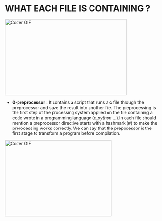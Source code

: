 # WHAT EACH FILE IS CONTAINING ?

<img alt="Coder GIF" height=250 width=400 src="https://media.giphy.com/media/h408T6Y5GfmXBKW62l/giphy.gif"/>
<br>

 - **0-preprocessor** : It contains a script that runs a **c** file through the preprocessor and save the result into another file.
			The preprocessing is the first step of the processing system applied on the file containing a code wrote in a programming language (*c*,*python*			...).In each file should mention a preprocessor directive starts with a hashmark (#) to make the prerocessing works correctly.
			We can say that the prepocessor is the first stage to transform a program before compilation.
<img alt="Coder GIF" height=250 width=350 src="https://cdn.nerdyelectronics.com/wp-content/uploads/2017/07/GCC_CompilationProcess.png"/>
<br>

